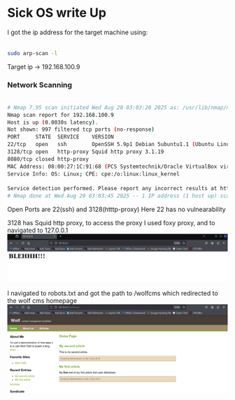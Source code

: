 # Sick OS write Up 

I got the ip address for the target machine using:
```bash

sudo arp-scan -l

```

Target ip -> 192.168.100.9

### Network Scanning 

```bash

# Nmap 7.95 scan initiated Wed Aug 20 03:03:28 2025 as: /usr/lib/nmap/nmap --privileged -sV -o nmap_full_scan 192.168.100.9
Nmap scan report for 192.168.100.9
Host is up (0.0030s latency).
Not shown: 997 filtered tcp ports (no-response)
PORT     STATE  SERVICE    VERSION
22/tcp   open   ssh        OpenSSH 5.9p1 Debian 5ubuntu1.1 (Ubuntu Linux; protocol 2.0)
3128/tcp open   http-proxy Squid http proxy 3.1.19
8080/tcp closed http-proxy
MAC Address: 08:00:27:1C:91:68 (PCS Systemtechnik/Oracle VirtualBox virtual NIC)
Service Info: OS: Linux; CPE: cpe:/o:linux:linux_kernel

Service detection performed. Please report any incorrect results at https://nmap.org/submit/ .
# Nmap done at Wed Aug 20 03:03:45 2025 -- 1 IP address (1 host up) scanned in 16.43 seconds

```

Open Ports are 22(ssh) and 3128(htttp-proxy) 
Here 22 has no vulnearability 

3128 has Squid http proxy, to access the proxy I used foxy proxy, and to navigated to 127.0.0.1
![homepage of target server](screenshots/homepage.png)

I navigated to robots.txt and got the path to /wolfcms which redirected to the wolf cms homepage
![wolf cms homepage](screenshots/wolf_1.png)

